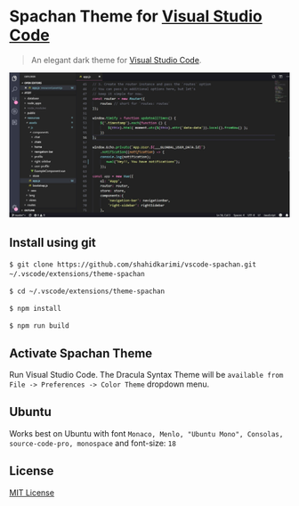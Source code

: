 # Spachan Theme for [Visual Studio Code](http://code.visualstudio.com)

> An elegant dark theme for [Visual Studio Code](http://code.visualstudio.com).

![Spachan Visual Studio Theme](Screenshot_1.jpg)

## Install using git

``$ git clone https://github.com/shahidkarimi/vscode-spachan.git ~/.vscode/extensions/theme-spachan``

``$ cd ~/.vscode/extensions/theme-spachan``

``$ npm install``

``$ npm run build``

## Activate Spachan Theme

Run Visual Studio Code. The Dracula Syntax Theme will be ``available from File -> Preferences -> Color Theme`` dropdown menu.

## Ubuntu

Works best on Ubuntu with font ``Monaco, Menlo, "Ubuntu Mono", Consolas, source-code-pro, monospace``
and font-size: `18`

## License

[MIT License](./LICENSE)

